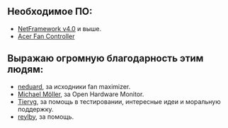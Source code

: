 ﻿## Необходимое ПО:
- [NetFramework v4.0](https://www.microsoft.com/ru-ru/download/details.aspx?id=17851) и выше.
- [Acer Fan Controller](ftp://ftp2.acer-euro.com/Archiv/notebook/aspire_5750G/fan/FanController_V1.0.0.3.zip)

## Выражаю огромную благодарность этим людям:
- [neduard](https://github.com/neduard/acer_5750G_fan_maximiser), за исходники fan maximizer.
- [Michael Möller](https://github.com/openhardwaremonitor/openhardwaremonitor), за Open Hardware Monitor.
- [Tiervg](http://acerfans.ru/index.php?subaction=userinfo&user=Tiervg), за помощь в тестировании, интересные идеи и моральную поддержку.
- [reylby](http://acerfans.ru/index.php?subaction=userinfo&user=reylby), за помощь.